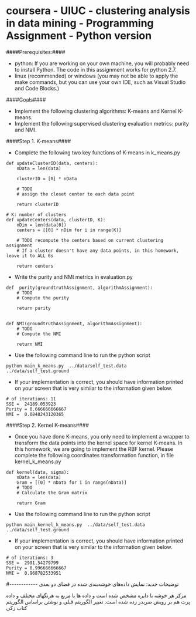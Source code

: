 # coursera - UIUC - clustering analysis in data mining - Programming Assignment - Python version
####Prerequisites:####

* python: If you are working on your own machine, you will probably need to install Python. The code in this assignment works for python 2.7.  
* linux (recommended) or windows (you may not be able to apply the make commands, but you can use your own IDE, such as Visual Studio and Code Blocks.)

####Goals####

* Implement the following clustering algorithms: K-means and Kernel K-means.
* Implement the following supervised clustering evaluation metrics: purity and NMI.

####Step 1. K-means####

* Complete the following two key functions of K-means in k_means.py
```
def updateClusterID(data, centers):
    nData = len(data) 
    
    clusterID = [0] * nData
    
    # TODO 
    # assign the closet center to each data point
    
    return clusterID

# K: number of clusters 
def updateCenters(data, clusterID, K):
    nDim = len(data[0])
    centers = [[0] * nDim for i in range(K)]

    # TODO recompute the centers based on current clustering assignment
    # If a cluster doesn't have any data points, in this homework, leave it to ALL 0s

    return centers 
```

* Write the purity and NMI metrics in evaluation.py 
```
def  purity(groundtruthAssignment, algorithmAssignment):
    # TODO  
    # Compute the purity 
    
    return purity 


def NMI(groundtruthAssignment, algorithmAssignment):
    # TODO
    # Compute the NMI

    return NMI
```

* Use the following command line to run the python script  
```
python main_k_means.py  ../data/self_test.data ../data/self_test.ground
```

* If your implementation is correct, you should have information printed on your screen that is very similar to the information given below.
```
# of iterations: 11
SSE =  24189.053923
Purity = 0.666666666667
NMI =  0.0848243120365
```

####Step 2. Kernel K-means####

* Once you have done K-means, you only need to implement a wrapper to transform the data points into the kernel space for kernel K-means. In this homework, we are going to implement the RBF kernel. Please complete the following coordinates transformation function, in file kernel_k_means.py
```
def kernel(data, sigma):
    nData = len(data)
    Gram = [[0] * nData for i in range(nData)] 
    # TODO
    # Calculate the Gram matrix 

    return Gram 
```

* Use the following command line to run the python script  
```
python main_kernel_k_means.py  ../data/self_test.data ../data/self_test.ground
```

* If your implementation is correct, you should have information printed on your screen that is very similar to the information given below.
```
# of iterations: 3
SSE =  2991.54279799
Purity = 0.996666666667
NMI =  0.968782533951
```


#------------ توضیحات جدید:
نمایش داده‌های خوشه‌بندی شده در فضای دو  بعدی

مرکز هر خوشه با دایره مشخص شده است و داده ها با مربع به هرنگهای مختلف و داده پرت هم بر رویش ضربدر زده شده است. 
تغییر الگوریتم قبلی و نوشتن براساس الگوریتم کتاب زکی